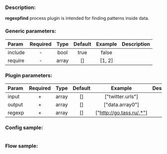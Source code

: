 ### Description:

**regexpfind** process plugin is intended for finding patterns inside data.


### Generic parameters:

| Param   | Required | Type  | Default | Example | Description |
|:--------|:--------:|:-----:|:-------:|:-------:|:------------|
| include |    -     | bool  |  true   |  false  |             |
| require |    -     | array |   []    | [1, 2]  |             |


### Plugin parameters:

| Param  | Required | Type  | Default |         Example          | Description |
|:-------|:--------:|:-----:|:-------:|:------------------------:|:------------|
| input  |    +     | array |   []    |     ["twitter.urls"]     |             |
| output |    +     | array |   []    |     ["data.array0"]      |             |
| regexp |    +     | array |   []    | ["http://go.tass.ru/.*"] |             |

### Config sample:

```toml

```

### Flow sample:

```yaml
```